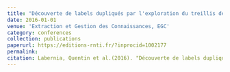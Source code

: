 ```yaml
---
title: "Découverte de labels dupliqués par l'exploration du treillis des classifieurs binaires"
date: 2016-01-01
venue: 'Extraction et Gestion des Connaissances, EGC'
category: conferences
collection: publications
paperurl: https://editions-rnti.fr/?inprocid=1002177
permalink: 
citation: Labernia, Quentin et al.(2016). "Découverte de labels dupliqués par l'exploration du treillis des classifieurs binaires". Extraction et Gestion des Connaissances, EGC.
---
```

